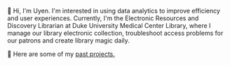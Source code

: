 
👋 Hi, I'm Uyen. I'm interested in using data analytics to improve efficiency and user experiences. Currently, I'm the Electronic Resources and Discovery Librarian at Duke University Medical Center Library, where I manage our library electronic collection, troubleshoot access problems for our patrons and create library magic daily. 
<p>💼 Here are some of my <a href = "https://github.com/uyenn2/projects">past projects.</a></p>
